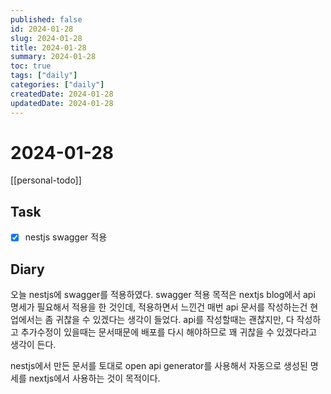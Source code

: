 ```yaml
---
published: false
id: 2024-01-28
slug: 2024-01-28
title: 2024-01-28
summary: 2024-01-28
toc: true
tags: ["daily"]
categories: ["daily"]
createdDate: 2024-01-28
updatedDate: 2024-01-28
---
```


# 2024-01-28

[[personal-todo]]

## Task
- [X] nestjs swagger 적용

## Diary
오늘 nestjs에 swagger를 적용하였다.
swagger 적용 목적은 nextjs blog에서 api 명세가 필요해서 적용을 한 것인데,
적용하면서 느낀건 매번 api 문서를 작성하는건 현업에서는 좀 귀찮을 수 있겠다는 생각이 들었다.
api를 작성할때는 괜찮지만, 다 작성하고 추가수정이 있을때는 문서때문에 배포를 다시 해야하므로
꽤 귀찮을 수 있겠다라고 생각이 든다.

nestjs에서 만든 문서를 토대로 open api generator를 사용해서 자동으로 생성된 명세를 nextjs에서
사용하는 것이 목적이다.


